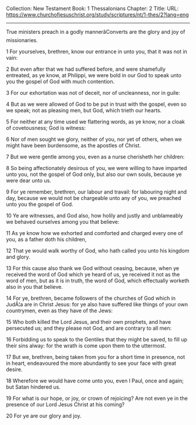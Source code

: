 Collection: New Testament
Book: 1 Thessalonians
Chapter: 2
Title: 
URL: https://www.churchofjesuschrist.org/study/scriptures/nt/1-thes/2?lang=eng

---

True ministers preach in a godly mannerâConverts are the glory and joy of missionaries.

1 For yourselves, brethren, know our entrance in unto you, that it was not in vain:

2 But even after that we had suffered before, and were shamefully entreated, as ye know, at Philippi, we were bold in our God to speak unto you the gospel of God with much contention.

3 For our exhortation was not of deceit, nor of uncleanness, nor in guile:

4 But as we were allowed of God to be put in trust with the gospel, even so we speak; not as pleasing men, but God, which trieth our hearts.

5 For neither at any time used we flattering words, as ye know, nor a cloak of covetousness; God is witness:

6 Nor of men sought we glory, neither of you, nor yet of others, when we might have been burdensome, as the apostles of Christ.

7 But we were gentle among you, even as a nurse cherisheth her children:

8 So being affectionately desirous of you, we were willing to have imparted unto you, not the gospel of God only, but also our own souls, because ye were dear unto us.

9 For ye remember, brethren, our labour and travail: for labouring night and day, because we would not be chargeable unto any of you, we preached unto you the gospel of God.

10 Ye are witnesses, and God also, how holily and justly and unblameably we behaved ourselves among you that believe:

11 As ye know how we exhorted and comforted and charged every one of you, as a father doth his children,

12 That ye would walk worthy of God, who hath called you unto his kingdom and glory.

13 For this cause also thank we God without ceasing, because, when ye received the word of God which ye heard of us, ye received it not as the word of men, but as it is in truth, the word of God, which effectually worketh also in you that believe.

14 For ye, brethren, became followers of the churches of God which in JudÃ¦a are in Christ Jesus: for ye also have suffered like things of your own countrymen, even as they have of the Jews:

15 Who both killed the Lord Jesus, and their own prophets, and have persecuted us; and they please not God, and are contrary to all men:

16 Forbidding us to speak to the Gentiles that they might be saved, to fill up their sins alway: for the wrath is come upon them to the uttermost.

17 But we, brethren, being taken from you for a short time in presence, not in heart, endeavoured the more abundantly to see your face with great desire.

18 Wherefore we would have come unto you, even I Paul, once and again; but Satan hindered us.

19 For what is our hope, or joy, or crown of rejoicing? Are not even ye in the presence of our Lord Jesus Christ at his coming?

20 For ye are our glory and joy.
